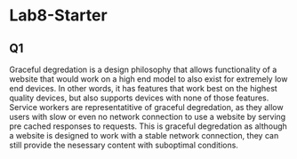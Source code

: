 # Lab8-Starter

## Q1
Graceful degredation is a design philosophy that allows functionality of a website that would work on a high end model to also exist for extremely low end devices. In other words, it has features that work best on the highest quality devices, but also supports devices with none of those features. Service workers are representatitive of graceful degredation, as they allow users with slow or even no network connection to use a website by serving pre cached responses to requests. This is graceful degredation as although a website is designed to work with a stable network connection, they can still provide the nesessary content with suboptimal conditions. 
